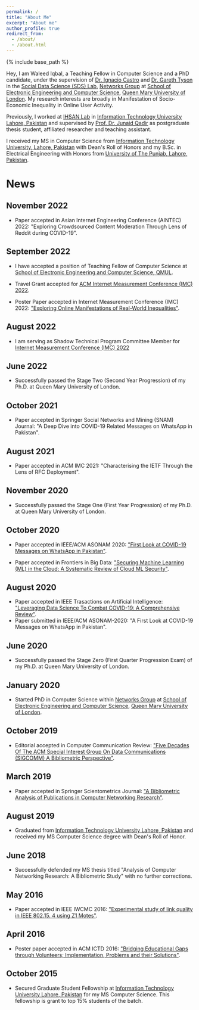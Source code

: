 ```yaml
---
permalink: /
title: "About Me"
excerpt: "About me"
author_profile: true
redirect_from:
  - /about/
  - /about.html
---
```


{% include base_path %}

Hey, I am Waleed Iqbal, a Teaching Fellow in Computer Science and a PhD candidate, under the supervision of [Dr. Ignacio Castro](https://icastro.info/) and [Dr. Gareth Tyson](http://www.eecs.qmul.ac.uk/~tysong/) in the [Social Data Science (SDS) Lab](https://sds.eecs.qmul.ac.uk), [Networks Group](http://networks.eecs.qmul.ac.uk) at [School of Electronic Engineering and Computer Science](https://www.eecs.qmul.ac.uk/), [Queen Mary University of London](https://www.qmul.ac.uk/). My research interests are broadly in Manifestation of Socio-Economic Inequality in Online User Activity.

Previously, I worked at [IHSAN Lab](http://ihsanlab.itu.edu.pk/) in [Information Technology University Lahore, Pakistan](https://itu.edu.pk/) and supervised by [Prof. Dr. Junaid Qadir](https://itu.edu.pk/faculty-itu/dr-junaid-qadir/) as postgraduate thesis student, affiliated researcher and teaching assistant.

I received my MS in Computer Science from [Information Technology University, Lahore, Pakistan](https://itu.edu.pk/) with Dean's Roll of Honors and my B.Sc. in Electrical Engineering with Honors from [University of The Punjab, Lahore, Pakistan](https://pu.edu.pk/).

# News
## November 2022
* Paper accepted in Asian Internet Engineering Conference (AINTEC) 2022: "Exploring Crowdsourced Content Moderation Through Lens of Reddit during COVID-19".

## September 2022
* I have accepted a position of Teaching Fellow of Computer Science at [School of Electronic Engineering and Computer Science, QMUL](https://eecs.qmul.ac.uk). 

* Travel Grant accepted for [ACM Internet Measurement Conference (IMC) 2022](https://conferences.sigcomm.org/imc/2022/).

* Poster Paper accepted in Internet Measurement Conference (IMC) 2022: ["Exploring Online Manifestations of Real-World Inequalities"](https://conferences.sigcomm.org/imc/2022/posters/).

## August 2022
* I am serving as Shadow Technical Program Committee Member for [Internet Measurement Conference (IMC) 2022](https://imc22shadowtpc.hotcrp.com/users/pc)

## June 2022
* Successfully passed the Stage Two (Second Year Progression) of my Ph.D. at Queen Mary University of London.

## October 2021
* Paper accepted in Springer Social Networks and Mining (SNAM) Journal: "A Deep Dive into COVID-19 Related Messages on WhatsApp in Pakistan".

## August 2021
* Paper accepted in ACM IMC 2021: "Characterising the IETF Through the Lens of RFC Deployment".

## November 2020
* Successfully passed the Stage One (First Year Progression) of my Ph.D. at Queen Mary University of London.

## October 2020
* Paper accepted in IEEE/ACM ASONAM 2020: ["First Look at COVID-19 Messages on WhatsApp in Pakistan"](https://ieeexplore.ieee.org/abstract/document/9381360).

* Paper accepted in Frontiers in Big Data: ["Securing Machine Learning (ML) in the Cloud: A Systematic Review of Cloud ML Security"](https://www.ncbi.nlm.nih.gov/pmc/articles/PMC7931962/pdf/fdata-03-587139.pdf).

## August 2020
* Paper accepted in IEEE Trasactions on Artificial Intelligence: ["Leveraging Data Science To Combat COVID-19: A Comprehensive Review"](https://www.techrxiv.org/articles/Leveraging_Data_Science_To_Combat_COVID-19_A_Comprehensive_Review/12212516/files/22459823.pdf).
* Paper submitted in IEEE/ACM ASONAM-2020: "A First Look at COVID-19 Messages on WhatsApp in Pakistan".

## June 2020
* Successfully passed the Stage Zero (First Quarter Progression Exam) of my Ph.D. at Queen Mary University of London.

## January 2020
* Started PhD in Computer Science within [Networks Group](http://networks.eecs.qmul.ac.uk) at [School of Electronic Engineering and Computer Science](https://www.eecs.qmul.ac.uk/), [Queen Mary University of London](https://www.qmul.ac.uk/).

## October 2019
* Editorial accepted in Computer Communication Review: ["Five Decades Of The ACM Special Interest Group On Data Communications (SIGCOMM) A Bibliometric Perspective"](https://ccronline.sigcomm.org/wp-content/uploads/2019/10/acmdl19-334.pdf).

## March 2019
* Paper accepted in Springer Scientometrics Journal: ["A Bibliometric Analysis of Publications in Computer Networking Research"](https://arxiv.org/pdf/1903.01517).

## August 2019
* Graduated from [Information Technology University Lahore, Pakistan](https://itu.edu.pk/) and received my MS Computer Science degree with Dean's Roll of Honor.

## June 2018
* Successfully defended my MS thesis titled "Analysis of Computer Networking Research: A Bibliometric Study" with no further corrections.

## May 2016
* Paper accepted in IEEE IWCMC 2016: ["Experimental study of link quality in IEEE 802.15. 4 using Z1 Motes"](https://www.researchgate.net/profile/Waleed_Iqbal/publication/308811406_Experimental_study_of_link_quality_in_IEEE_802154_using_Z1_Motes/links/5bda57d0a6fdcc3a8db3e2be/Experimental-study-of-link-quality-in-IEEE-802154-using-Z1-Motes.pdf).

## April 2016
* Poster paper accepted in ACM ICTD 2016: ["Bridging Educational Gaps through Volunteers; Implementation, Problems and their Solutions"](https://www.researchgate.net/profile/Waleed_Iqbal/publication/303542794_Bridging_Educational_Gaps_through_Volunteers_Implementation_Problems_and_Their_Solutions/links/5a3986d7aca2728e698788c6/Bridging-Educational-Gaps-through-Volunteers-Implementation-Problems-and-Their-Solutions.pdf).

## October 2015
* Secured Graduate Student Fellowship at [Information Technology University Lahore, Pakistan](https://itu.edu.pk/) for my MS Computer Science. This fellowship is grant to top 15% students of the batch.

